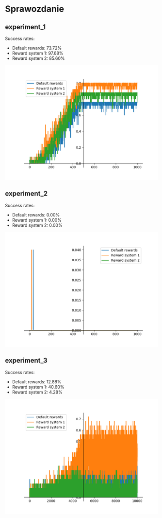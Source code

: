 # Sprawozdanie

## experiment_1
Success rates:
* Default rewards: 73.72%
* Reward system 1: 97.68%
* Reward system 2: 85.60%

![plot](plots/experiment_1.png)


## experiment_2
Success rates:
* Default rewards: 0.00%
* Reward system 1: 0.00%
* Reward system 2: 0.00%

![plot](plots/experiment_2.png)

## experiment_3

Success rates:
* Default rewards: 12.88%
* Reward system 1: 40.60%
* Reward system 2: 4.28%

![plot](plots/experiment_3.png)
